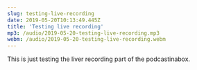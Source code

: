 ```yaml
---
slug: testing-live-recording
date: 2019-05-20T10:13:49.445Z
title: 'Testing live recording'
mp3: /audio/2019-05-20-testing-live-recording.mp3
webm: /audio/2019-05-20-testing-live-recording.webm
---
```


This is just testing the liver recording part of the podcastinabox.

